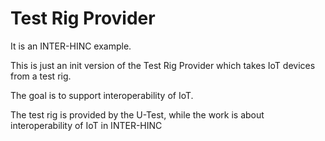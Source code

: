 # Test Rig Provider

It is an INTER-HINC example.

This is just an init version of the Test Rig Provider
which takes IoT devices from a test rig. 

The goal is to support interoperability of IoT.

The test rig is provided by the U-Test, while 
the work is about interoperability of IoT in INTER-HINC

